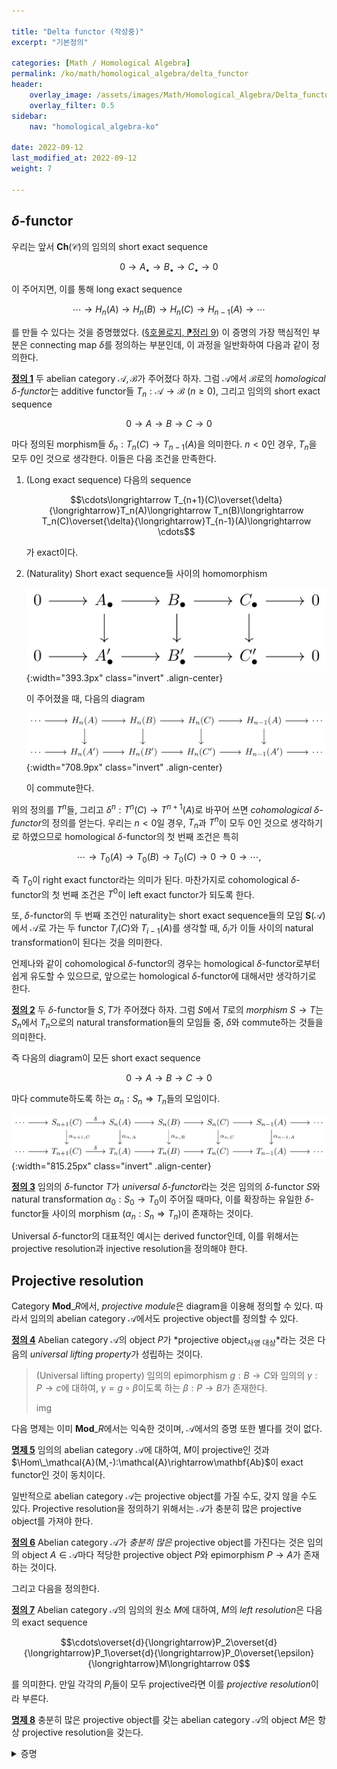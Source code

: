 ```yaml
---

title: "Delta functor (작성중)"
excerpt: "기본정의"

categories: [Math / Homological Algebra]
permalink: /ko/math/homological_algebra/delta_functor
header:
    overlay_image: /assets/images/Math/Homological_Algebra/Delta_functors.png
    overlay_filter: 0.5
sidebar: 
    nav: "homological_algebra-ko"

date: 2022-09-12
last_modified_at: 2022-09-12
weight: 7

---
```


## $\delta$-functor

우리는 앞서 $\mathbf{Ch}(\mathcal{C})$의 임의의 short exact sequence

$$0\longrightarrow A_\bullet\longrightarrow B_\bullet\longrightarrow C_\bullet\longrightarrow 0$$

이 주어지면, 이를 통해 long exact sequence

$$\cdots\rightarrow H_n(A)\rightarrow H_n(B)\rightarrow H_n(C)\rightarrow H_{n-1}(A)\rightarrow \cdots$$

를 만들 수 있다는 것을 증명했었다. ([§호몰로지, ⁋정리 9](/ko/math/homological_algebra/homology#thm9)) 이 증명의 가장 핵심적인 부분은 connecting map $\delta$를 정의하는 부분인데, 이 과정을 일반화하여 다음과 같이 정의한다. 

<div class="definition" markdown="1">

<ins id="def1">**정의 1**</ins> 두 abelian category $\mathcal{A},\mathcal{B}$가 주어졌다 하자. 그럼 $\mathcal{A}$에서 $\mathcal{B}$로의 *homological $\delta$-functor*는 additive functor들 $T_n:\mathcal{A}\rightarrow\mathcal{B}$ ($n\geq 0$), 그리고 임의의 short exact sequence

$$0\longrightarrow A\longrightarrow B\longrightarrow C\longrightarrow 0$$

마다 정의된 morphism들 $\delta_n:T_n(C)\rightarrow T_{n-1}(A)$을 의미한다. $n<0$인 경우, $T_n$을 모두 $0$인 것으로 생각한다. 이들은 다음 조건을 만족한다.

1. (Long exact sequence) 다음의 sequence 
    
    $$\cdots\longrightarrow T_{n+1}(C)\overset{\delta}{\longrightarrow}T_n(A)\longrightarrow T_n(B)\longrightarrow T_n(C)\overset{\delta}{\longrightarrow}T_{n-1}(A)\longrightarrow \cdots$$

    가 exact이다.
2. (Naturality) Short exact sequence들 사이의 homomorphism
    
    ![morphism_of_short_exact_sequence](/assets/images/Math/Homological_Algebra/Delta_functors-1.png){:width="393.3px" class="invert" .align-center}

    이 주어졌을 때, 다음의 diagram

    ![naturality_of_delta_functor](/assets/images/Math/Homological_Algebra/Delta_functors-2.png){:width="708.9px" class="invert" .align-center}

    이 commute한다.

</div>

위의 정의를 $T^n$들, 그리고 $\delta^n:T^n(C)\rightarrow T^{n+1}(A)$로 바꾸어 쓰면 *cohomological $\delta$-functor*의 정의를 얻는다. 우리는 $n<0$일 경우, $T_n$과 $T^n$이 모두 $0$인 것으로 생각하기로 하였으므로 homological $\delta$-functor의 첫 번째 조건은 특히 

$$\cdots\longrightarrow T_0(A)\longrightarrow T_0(B)\longrightarrow T_0(C)\longrightarrow0\longrightarrow 0\longrightarrow\cdots, $$

즉 $T_0$이 right exact functor라는 의미가 된다. 마찬가지로 cohomological $\delta$-functor의 첫 번째 조건은 $T^0$이 left exact functor가 되도록 한다. 

또, $\delta$-functor의 두 번째 조건인 naturality는 short exact sequence들의 모임 $\mathbf{S}(\mathcal{A})$에서 $\mathcal{A}$로 가는 두 functor $T_i(C)$와 $T_{i-1}(A)$를 생각할 때, $\delta_i$가 이들 사이의 natural transformation이 된다는 것을 의미한다.

언제나와 같이 cohomological $\delta$-functor의 경우는 homological $\delta$-functor로부터 쉽게 유도할 수 있으므로, 앞으로는 homological $\delta$-functor에 대해서만 생각하기로 한다.

<div class="definition" markdown="1">

<ins id="def2">**정의 2**</ins> 두 $\delta$-functor들 $S,T$가 주어졌다 하자. 그럼 $S$에서 $T$로의 *morphism* $S\rightarrow T$는 $S_n$에서 $T_n$으로의 natural transformation들의 모임들 중, $\delta$와 commute하는 것들을 의미한다.

</div>

즉 다음의 diagram이 모든 short exact sequence

$$0\longrightarrow A\longrightarrow B\longrightarrow C\longrightarrow 0$$

마다 commute하도록 하는 $\alpha_n:S_n\Rightarrow T_n$들의 모임이다. 

![morphism_of_delta_functor](/assets/images/Math/Homological_Algebra/Delta_functors-3.png){:width="815.25px" class="invert" .align-center}

<div class="definition" markdown="1">

<ins id="def3">**정의 3**</ins> 임의의 $\delta$-functor $T$가 *universal $\delta$-functor*라는 것은 임의의 $\delta$-functor $S$와 natural transformation $\alpha_0:S_0\rightarrow T_0$이 주어질 때마다, 이를 확장하는 유일한 $\delta$-functor들 사이의 morphism $(\alpha_n:S_n\Rightarrow T_n)$이 존재하는 것이다.

</div>

Universal $\delta$-functor의 대표적인 예시는 derived functor인데, 이를 위해서는 projective resolution과 injective resolution을 정의해야 한다.

## Projective resolution

Category $\mathbf{Mod}\_R$에서, *projective module*은 diagram을 이용해 정의할 수 있다. 따라서 임의의 abelian category $\mathcal{A}$에서도 projective object를 정의할 수 있다.

<div class="definition" markdown="1">

<ins id="def4">**정의 4**</ins> Abelian category $\mathcal{A}$의 object $P$가 *projective object<sub>사영 대상</sub>*라는 것은 다음의 *universal lifting property*가 성립하는 것이다.

> (Universal lifting property) 임의의 epimorphism $g:B\rightarrow C$와 임의의 $\gamma:P\rightarrow c$에 대하여, $\gamma=g\circ\beta$이도록 하는 $\beta:P\rightarrow B$가 존재한다.
>  
> img

</div>

다음 명제는 이미 $\mathbf{Mod}\_R$에서는 익숙한 것이며, $\mathcal{A}$에서의 증명 또한 별다를 것이 없다.

<div class="proposition" markdown="1">

<ins id="prop5">**명제 5**</ins> 임의의 abelian category $\mathcal{A}$에 대하여, $M$이 projective인 것과 $\Hom\_\mathcal{A}(M,-):\mathcal{A}\rightarrow\mathbf{Ab}$이 exact functor인 것이 동치이다.

</div>

일반적으로 abelian category $\mathcal{A}$는 projective object를 가질 수도, 갖지 않을 수도 있다. Projective resolution을 정의하기 위해서는 $\mathcal{A}$가 충분히 많은 projective object를 가져야 한다.

<div class="definition" markdown="1">

<ins id="def6">**정의 6**</ins> Abelian category $\mathcal{A}$가 *충분히 많은* projective object를 가진다는 것은 임의의 object $A\in\mathcal{A}$마다 적당한 projective object $P$와 epimorphism $P\rightarrow A$가 존재하는 것이다.

</div>

그리고 다음을 정의한다. 

<div class="definition" markdown="1"> 

<ins id="def7">**정의 7**</ins> Abelian category $\mathcal{A}$의 임의의 원소 $M$에 대하여, $M$의 *left resolution*은 다음의 exact sequence

$$\cdots\overset{d}{\longrightarrow}P_2\overset{d}{\longrightarrow}P_1\overset{d}{\longrightarrow}P_0\overset{\epsilon}{\longrightarrow}M\longrightarrow 0$$

를 의미한다. 만일 각각의 $P_i$들이 모두 projective라면 이를 *projective resolution*이라 부른다. 

</div>

<div class="proposition" markdown="1">

<ins id="prop8">**명제 8**</ins> 충분히 많은 projective object를 갖는 abelian category $\mathcal{A}$의 object $M$은 항상 projective resolution을 갖는다.

</div>
<details class="proof" markdown="1">
<summary>증명</summary>



</details>

